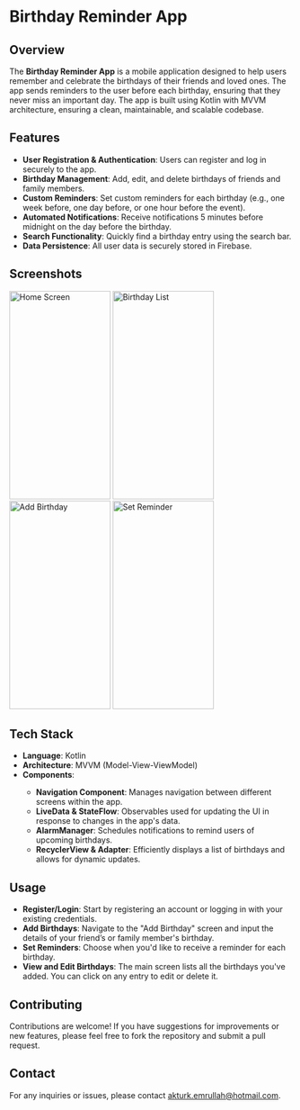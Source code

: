 <!DOCTYPE html>
<html lang="en">
<head>
    <meta charset="UTF-8">
    <meta name="viewport" content="width=device-width, initial-scale=1.0">
  
</head>
<body>

<h1>Birthday Reminder App</h1>

<h2><strong>Overview</strong></h2>
<p>The <strong>Birthday Reminder App</strong> is a mobile application designed to help users remember and celebrate the birthdays of their friends and loved ones. The app sends reminders to the user before each birthday, ensuring that they never miss an important day. The app is built using Kotlin with MVVM architecture, ensuring a clean, maintainable, and scalable codebase.</p>

<h2><strong>Features</strong></h2>
<ul>
    <li><strong>User Registration & Authentication</strong>: Users can register and log in securely to the app.</li>
    <li><strong>Birthday Management</strong>: Add, edit, and delete birthdays of friends and family members.</li>
    <li><strong>Custom Reminders</strong>: Set custom reminders for each birthday (e.g., one week before, one day before, or one hour before the event).</li>
    <li><strong>Automated Notifications</strong>: Receive notifications 5 minutes before midnight on the day before the birthday.</li>
    <li><strong>Search Functionality</strong>: Quickly find a birthday entry using the search bar.</li>
    <li><strong>Data Persistence</strong>: All user data is securely stored in Firebase.</li>
</ul>

<h2><strong>Screenshots</strong></h2>
<img src="https://github.com/user-attachments/assets/4589eb1c-2026-46f0-a29e-75e208756681" alt="Home Screen" width="180" height="370"/>
<img src="https://github.com/user-attachments/assets/de378058-4cff-422b-bffb-b4f9f84d0af2" alt="Birthday List" width="180" height="370"/>
<img src="https://github.com/user-attachments/assets/a6d8b652-6627-4a2b-8c8f-c6f2489c15c6" alt="Add Birthday" width="180" height="370"/>
<img src="https://github.com/user-attachments/assets/f51459f3-ab43-42c5-b473-a1f5251318d7" alt="Set Reminder" width="180" height="370"/>

<h2><strong>Tech Stack</strong></h2>
<ul>
    <li><strong>Language</strong>: Kotlin</li>
    <li><strong>Architecture</strong>: MVVM (Model-View-ViewModel)</li>
    <li><strong>Components</strong>:</li>
    <ul>
        <li><strong>Navigation Component</strong>: Manages navigation between different screens within the app.</li>
        <li><strong>LiveData & StateFlow</strong>: Observables used for updating the UI in response to changes in the app's data.</li>
        <li><strong>AlarmManager</strong>: Schedules notifications to remind users of upcoming birthdays.</li>
        <li><strong>RecyclerView & Adapter</strong>: Efficiently displays a list of birthdays and allows for dynamic updates.</li>
    </ul>
</ul>

<h2><strong>Usage</strong></h2>
<ul>
    <li><strong>Register/Login</strong>: Start by registering an account or logging in with your existing credentials.</li>
    <li><strong>Add Birthdays</strong>: Navigate to the "Add Birthday" screen and input the details of your friend’s or family member's birthday.</li>
    <li><strong>Set Reminders</strong>: Choose when you'd like to receive a reminder for each birthday.</li>
    <li><strong>View and Edit Birthdays</strong>: The main screen lists all the birthdays you've added. You can click on any entry to edit or delete it.</li>
</ul>

<h2><strong>Contributing</strong></h2>
<p>Contributions are welcome! If you have suggestions for improvements or new features, please feel free to fork the repository and submit a pull request.</p>

<h2><strong>Contact</strong></h2>
<p>For any inquiries or issues, please contact <a href="mailto:akturk.emrullah@hotmail.com">akturk.emrullah@hotmail.com</a>.</p>

</body>
</html>
